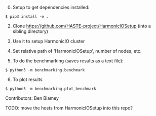 0. Setup to get dependencies installed:
 ```
 $ pip3 install -e . 
 ```

2. Clone https://github.com/HASTE-project/HarmonicIOSetup
(into a sibling directory)

3. Use it to setup HarmonicIO cluster

4. Set relative path of 'HarmonicIOSetup', number of nodes, etc.

5. To do the benchmarking (saves results as a text file):
```
$ python3 -m benchmarking.benchmark
```

6. To plot results
```
$ python3 -m benchmarking.plot_benchmark
```

Contributors: Ben Blamey

TODO: move the hosts from HarmonicIOSetup into this repo?